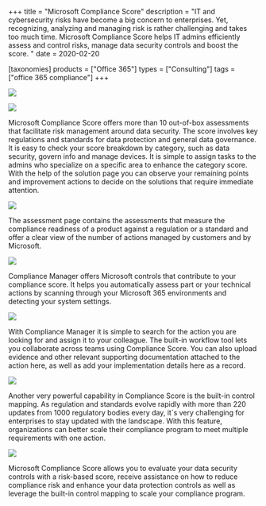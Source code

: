 +++
title = "Microsoft Compliance Score"
description = "IT and cybersecurity risks have become a big concern to enterprises. Yet, recognizing, analyzing and managing risk is rather challenging and takes too much time. Microsoft Compliance Score helps IT admins efficiently assess and control risks, manage data security controls and boost the score. "
date = 2020-02-20

[taxonomies]
products = ["Office 365"]
types = ["Consulting"]
tags = ["office 365 compliance"]
+++

![](https://o365hq.com/images/685.png)

![](https://o365hq.com/images/686.png)

Microsoft Compliance Score offers more than 10 out-of-box assessments
that facilitate risk management around data security. The score involves
key regulations and standards for data protection and general data
governance. It is easy to check your score breakdown by category, such
as data security, govern info and manage devices. It is simple to assign
tasks to the admins who specialize on a specific area to enhance the
category score. With the help of the solution page you can observe your
remaining points and improvement actions to decide on the solutions that
require immediate attention.

![](https://o365hq.com/images/684.png)

The assessment page contains the assessments that measure the compliance
readiness of a product against a regulation or a standard and offer a
clear view of the number of actions managed by customers and by
Microsoft.

![](https://o365hq.com/images/687.png)

Compliance Manager offers Microsoft controls that contribute to your
compliance score. It helps you automatically assess part or your
technical actions by scanning through your Microsoft 365 environments
and detecting your system settings.

![](https://o365hq.com/images/688.png)

With Compliance Manager it is simple to search for the action you are
looking for and assign it to your colleague. The built-in workflow tool
lets you collaborate across teams using Compliance Score. You can also
upload evidence and other relevant supporting documentation attached to
the action here, as well as add your implementation details here as a
record.

![](https://o365hq.com/images/689.png)

Another very powerful capability in Compliance Score is the built-in
control mapping. As regulation and standards evolve rapidly with more
than 220 updates from 1000 regulatory bodies every day, it\`s very
challenging for enterprises to stay updated with the landscape. With
this feature, organizations can better scale their compliance program to
meet multiple requirements with one action.

![](https://o365hq.com/images/690.png)

Microsoft Compliance Score allows you to evaluate your data security
controls with a risk-based score, receive assistance on how to reduce
compliance risk and enhance your data protection controls as well as
leverage the built-in control mapping to scale your compliance program.